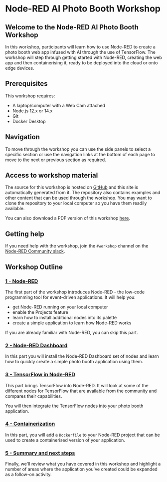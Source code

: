 # Node-RED AI Photo Booth Workshop

## Welcome to the Node-RED AI Photo Booth Workshop

In this workshop, participants will learn how to use Node-RED to create a photo
booth web app infused with AI through the use of TensorFlow. The workshop will step
through getting started with Node-RED, creating the web app and then containerising
it, ready to be deployed into the cloud or onto edge devices.

## Prerequisites

This workshop requires:

 - A laptop/computer with a Web Cam attached
 - Node.js 12.x or 14.x
 - Git
 - Docker Desktop

## Navigation

To move through the workshop you can use the side panels to select a specific
section or use the navigation links at the bottom of each page to move to the
next or previous section as required.

## Access to workshop material

The source for this workshop is hosted on [GitHub](https://github.com/knolleary/node-red-workshop-photobooth/)
and this site is automatically generated from it. The repository also contains
examples and other content that can be used through the workshop. You may want
to clone the repository to your local computer so you have them readily available.

You can also download a PDF version of this workshop [here](https://knolleary.net/node-red-workshop-photobooth/pdf/node-red-workshop-photobooth.pdf).

## Getting help

If you need help with the workshop, join the `#workshop` channel on the [Node-RED Community slack](https://nodered.org/slack).

## Workshop Outline

### [1 - Node-RED](part1/)

The first part of the workshop introduces Node-RED - the low-code programming
tool for event-driven applications. It will help you:


 - get Node-RED running on your local computer
 - enable the Projects feature
 - learn how to install additional nodes into its palette
 - create a simple application to learn how Node-RED works

If you are already familiar with Node-RED, you can skip this part.

### [2 - Node-RED Dashboard](part2/)

In this part you will install the Node-RED Dashboard set of nodes and learn how
to quickly create a simple photo booth application using them.

### [3 - TensorFlow in Node-RED](part3/)

This part brings TensorFlow into Node-RED. It will look at some of the different
nodes for TensorFlow that are available from the community and compares their
capabilities.

You will then integrate the TensorFlow nodes into your photo booth application.

### [4 - Containerization](part4/)

In this part, you will add a `Dockerfile` to your Node-RED project that can be used
to create a containerised version of your application.

### [5 - Summary and next steps](part5/)

Finally, we'll review what you have covered in this workshop and highlight a number
of areas where the application you've created could be expanded as a follow-on
activity.


